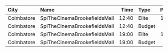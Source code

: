 | City       | Name                         |  Time | Type   | Price | Capacity | Booked |
| :--------- | :--------------------------- | ----: | :----- | ----: | -------: | -----: |
| Coimbatore | SpiTheCinemaBrookefieldsMall | 12:40 | Elite  |  191₹ |       83 |     43 |
| Coimbatore | SpiTheCinemaBrookefieldsMall | 12:40 | Budget |   60₹ |        9 |      5 |
| Coimbatore | SpiTheCinemaBrookefieldsMall | 19:00 | Elite  |  191₹ |       83 |      3 |
| Coimbatore | SpiTheCinemaBrookefieldsMall | 19:00 | Budget |   60₹ |        9 |      1 |